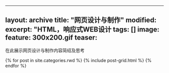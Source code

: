 ---
layout: archive
title: "网页设计与制作"
modified:
excerpt: "HTML，响应式WEB设计
tags: []
image: 
  feature: 300x200.gif
  teaser:
 ---
 在此展示网页设计与制作内容简绍及思考
<div class="tiles">
{% for post in site.categories.rwd %}
  {% include post-grid.html %}
{% endfor %}
</div>